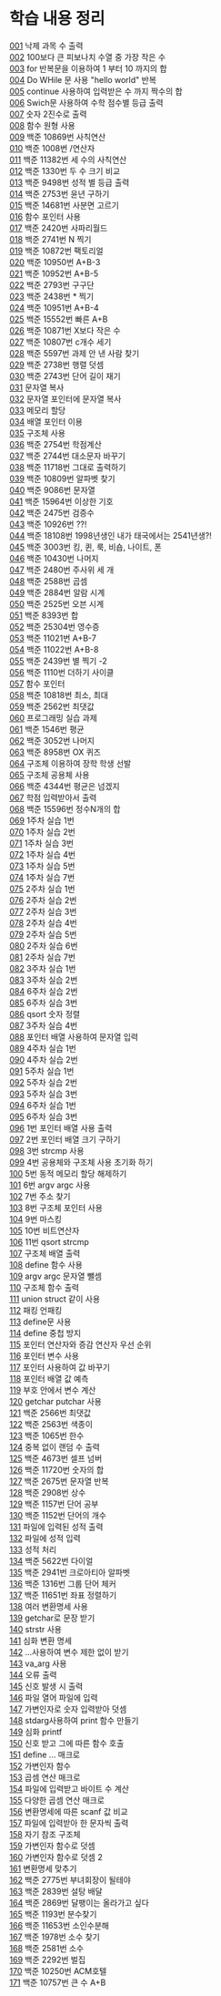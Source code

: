# 학습 내용 정리
[001](https://github.com/ljg7234/Worksheet/blob/master/.vscode/001.c) 낙제 과목 수 출력<br>
[002](https://github.com/ljg7234/Worksheet/blob/master/.vscode/002.c) 100보다 큰 피보나치 수열 중 가장 작은 수<br>
[003](https://github.com/ljg7234/Worksheet/blob/master/.vscode/003.c) for 반복문을 이용하여 1 부터 10 까지의 합 <br>
[004](https://github.com/ljg7234/Worksheet/blob/master/.vscode/004.c) Do WHile 문 사용 "hello world" 반복<br>
[005](https://github.com/ljg7234/Worksheet/blob/master/.vscode/005.c) continue 사용하여 입력받은 수 까지 짝수의 합 <br>
[006](https://github.com/ljg7234/Worksheet/blob/master/.vscode/006.c) Swich문 사용하여 수학 점수별 등급 출력<br>
[007](https://github.com/ljg7234/Worksheet/blob/master/.vscode/007.c) 숫자 2진수로 출력<br>
[008](https://github.com/ljg7234/Worksheet/blob/master/.vscode/008.c) 함수 원형 사용<br>
[009](https://github.com/ljg7234/Worksheet/blob/master/.vscode/009.c) 백준 10869번 사칙연산 <br>
[010](https://github.com/ljg7234/Worksheet/blob/master/.vscode/010.c) 백준 1008번 /연산자<br>
[011](https://github.com/ljg7234/Worksheet/blob/master/.vscode/011.c) 백준 11382번 세 수의 사칙연산 <br>
[012](https://github.com/ljg7234/Worksheet/blob/master/.vscode/012.c) 백준 1330번 두 수 크기 비교 <br>
[013](https://github.com/ljg7234/Worksheet/blob/master/.vscode/013.c) 백준 9498번 성적 별 등급 출력<br>
[014](https://github.com/ljg7234/Worksheet/blob/master/.vscode/014.c) 백준 2753번 윤년 구하기<br>
[015](https://github.com/ljg7234/Worksheet/blob/master/.vscode/015.c) 백준 14681번 사분면 고르기 <br>
[016](https://github.com/ljg7234/Worksheet/blob/master/.vscode/016.c) 함수 포인터 사용 <br>
[017](https://github.com/ljg7234/Worksheet/blob/master/.vscode/017.c) 백준 2420번 사파리월드<br>
[018](https://github.com/ljg7234/Worksheet/blob/master/.vscode/018.c) 백준 2741번 N 찍기<br>
[019](https://github.com/ljg7234/Worksheet/blob/master/.vscode/019.c) 백준 10872번 팩토리얼 <br>
[020](https://github.com/ljg7234/Worksheet/blob/master/.vscode/020.c) 백준 10950번 A+B-3<br>
[021](https://github.com/ljg7234/Worksheet/blob/master/.vscode/021.c) 백준 10952번 A+B-5<br>
[022](https://github.com/ljg7234/Worksheet/blob/master/.vscode/022.c) 백준 2793번 구구단<br>
[023](https://github.com/ljg7234/Worksheet/blob/master/.vscode/023.c) 백준 2438번 * 찍기<br>
[024](https://github.com/ljg7234/Worksheet/blob/master/.vscode/024.c) 백준 10951번 A+B-4<br>
[025](https://github.com/ljg7234/Worksheet/blob/master/.vscode/025.c) 백준 15552번 빠른 A+B<br>
[026](https://github.com/ljg7234/Worksheet/blob/master/.vscode/026.c) 백준 10871번 X보다 작은 수<br>
[027](https://github.com/ljg7234/Worksheet/blob/master/.vscode/027.c) 백준 10807번 c개수 세기<br>
[028](https://github.com/ljg7234/Worksheet/blob/master/.vscode/028.c) 백준 5597번 과제 안 낸 사람 찾기<br>
[029](https://github.com/ljg7234/Worksheet/blob/master/.vscode/029.c) 백준 2738번 행렬 덧셈<br>
[030](https://github.com/ljg7234/Worksheet/blob/master/.vscode/030.c) 백준 2743번 단어 길이 재기 <br>
[031](https://github.com/ljg7234/Worksheet/blob/master/.vscode/031.c) 문자열 복사<br>
[032](https://github.com/ljg7234/Worksheet/blob/master/.vscode/032.c) 문자열 포인터에 문자열 복사<br>
[033](https://github.com/ljg7234/Worksheet/blob/master/.vscode/033.c) 메모리 할당 <br>
[034](https://github.com/ljg7234/Worksheet/blob/master/.vscode/034.c) 배열 포인터 이용<br>
[035](https://github.com/ljg7234/Worksheet/blob/master/.vscode/035.c) 구조체 사용<br>
[036](https://github.com/ljg7234/Worksheet/blob/master/.vscode/036.c) 백준 2754번 학점계산<br>
[037](https://github.com/ljg7234/Worksheet/blob/master/.vscode/037.c) 백준 2744번 대소문자 바꾸기<br>
[038](https://github.com/ljg7234/Worksheet/blob/master/.vscode/038.c) 백준 11718번 그대로 출력하기 <br>
[039](https://github.com/ljg7234/Worksheet/blob/master/.vscode/039.c) 백준 10809번 알파벳 찾기<br>
[040](https://github.com/ljg7234/Worksheet/blob/master/.vscode/040.c) 백준 9086번 문자열<br>
[041](https://github.com/ljg7234/Worksheet/blob/master/.vscode/041.c) 백준 15964번 이상한 기호 <br>
[042](https://github.com/ljg7234/Worksheet/blob/master/.vscode/042.c) 백준 2475번 검증수<br>
[043](https://github.com/ljg7234/Worksheet/blob/master/.vscode/043.c) 백준 10926번 ??!<br>
[044](https://github.com/ljg7234/Worksheet/blob/master/.vscode/044.c) 백준 18108번 1998년생인 내가 태국에서는 2541년생?!<br>
[045](https://github.com/ljg7234/Worksheet/blob/master/.vscode/045.c) 백준 3003번 킹, 퀸, 룩, 비숍, 나이트, 폰<br>
[046](https://github.com/ljg7234/Worksheet/blob/master/.vscode/046.c) 백준 10430번 나머지 <br>
[047](https://github.com/ljg7234/Worksheet/blob/master/.vscode/047.c) 백준 2480번 주사위 세 개 <br>
[048](https://github.com/ljg7234/Worksheet/blob/master/.vscode/048.c) 백준 2588번 곱셈<br>
[049](https://github.com/ljg7234/Worksheet/blob/master/.vscode/049.c) 백준 2884번 알람 시계<br>
[050](https://github.com/ljg7234/Worksheet/blob/master/.vscode/050.c) 백준 2525번 오븐 시계<br>
[051](https://github.com/ljg7234/Worksheet/blob/master/.vscode/051.c) 백준 8393번 합<br>
[052](https://github.com/ljg7234/Worksheet/blob/master/.vscode/052.c) 백준 25304번 영수증 <br>
[053](https://github.com/ljg7234/Worksheet/blob/master/.vscode/053.c) 백준 11021번 A+B-7<br>
[054](https://github.com/ljg7234/Worksheet/blob/master/.vscode/054.c) 백준 11022번 A+B-8<br>
[055](https://github.com/ljg7234/Worksheet/blob/master/.vscode/055.c) 백준 2439번 별 찍기 -2<br>
[056](https://github.com/ljg7234/Worksheet/blob/master/.vscode/056.c) 백준 1110번 더하기 사이클<br>
[057](https://github.com/ljg7234/Worksheet/blob/master/.vscode/057.c) 함수 포인터 <br>
[058](https://github.com/ljg7234/Worksheet/blob/master/.vscode/058.c) 백준 10818번 최소, 최대<br>
[059](https://github.com/ljg7234/Worksheet/blob/master/.vscode/059.c) 백준 2562번 최댓값<br>
[060](https://github.com/ljg7234/Worksheet/blob/master/.vscode/060.c) 프로그래밍 실습 과제<br>
[061](https://github.com/ljg7234/Worksheet/blob/master/.vscode/061.c) 백준 1546번 평균<br>
[062](https://github.com/ljg7234/Worksheet/blob/master/.vscode/062.c) 백준 3052번 나머지<br>
[063](https://github.com/ljg7234/Worksheet/blob/master/.vscode/063.c) 백준 8958번 OX 퀴즈 <br>
[064](https://github.com/ljg7234/Worksheet/blob/master/.vscode/064.c) 구조체 이용하여 장학 학생 선발<br>
[065](https://github.com/ljg7234/Worksheet/blob/master/.vscode/065.c) 구조체 공용체 사용<br>
[066](https://github.com/ljg7234/Worksheet/blob/master/.vscode/066.c) 백준 4344번 평균은 넘겠지<br>
[067](https://github.com/ljg7234/Worksheet/blob/master/.vscode/067.c) 학점 입력받아서 출력<br>
[068](https://github.com/ljg7234/Worksheet/blob/master/.vscode/068.c) 백준 15596번 정수N개의 합<br>
[069](https://github.com/ljg7234/Worksheet/blob/master/.vscode/069.c) 1주차 실습 1번 <br>
[070](https://github.com/ljg7234/Worksheet/blob/master/.vscode/070.c) 1주차 실습 2번 <br>
[071](https://github.com/ljg7234/Worksheet/blob/master/.vscode/071.c) 1주차 실습 3번<br>
[072](https://github.com/ljg7234/Worksheet/blob/master/.vscode/072.c) 1주차 실습 4번<br>
[073](https://github.com/ljg7234/Worksheet/blob/master/.vscode/073.c) 1주차 실습 5번<br>
[074](https://github.com/ljg7234/Worksheet/blob/master/.vscode/074.c) 1주차 실습 7번<br>
[075](https://github.com/ljg7234/Worksheet/blob/master/.vscode/075.c) 2주차 실습 1번 <br>
[076](https://github.com/ljg7234/Worksheet/blob/master/.vscode/076.c) 2주차 실습 2번 <br>
[077](https://github.com/ljg7234/Worksheet/blob/master/.vscode/077.c) 2주차 실습 3번 <br>
[078](https://github.com/ljg7234/Worksheet/blob/master/.vscode/078.c) 2주차 실습 4번 <br>
[079](https://github.com/ljg7234/Worksheet/blob/master/.vscode/079.c) 2주차 실습 5번<br>
[080](https://github.com/ljg7234/Worksheet/blob/master/.vscode/080.c) 2주차 실습 6번<br>
[081](https://github.com/ljg7234/Worksheet/blob/master/.vscode/081.c) 2주차 실습 7번 <br>
[082](https://github.com/ljg7234/Worksheet/blob/master/.vscode/082.c) 3주차 실습 1번 <br>
[083](https://github.com/ljg7234/Worksheet/blob/master/.vscode/083.c) 3주차 실습 2번 <br>
[084](https://github.com/ljg7234/Worksheet/blob/master/.vscode/084.c) 6주차 실습 2번 <br>
[085](https://github.com/ljg7234/Worksheet/blob/master/.vscode/085.c) 6주차 실습 3번 <br>
[086](https://github.com/ljg7234/Worksheet/blob/master/.vscode/086.c) qsort 숫자 정렬 <br>
[087](https://github.com/ljg7234/Worksheet/blob/master/.vscode/087.c) 3주차 실습 4번<br>
[088](https://github.com/ljg7234/Worksheet/blob/master/.vscode/088.c) 포인터 배열 사용하여 문자열 입력 <br>
[089](https://github.com/ljg7234/Worksheet/blob/master/.vscode/089.c) 4주차 실습 1번 <br>
[090](https://github.com/ljg7234/Worksheet/blob/master/.vscode/090.c) 4주차 실습 2번 <br>
[091](https://github.com/ljg7234/Worksheet/blob/master/.vscode/091.c) 5주차 실습 1번<br>
[092](https://github.com/ljg7234/Worksheet/blob/master/.vscode/092.c) 5주차 실습 2번<br>
[093](https://github.com/ljg7234/Worksheet/blob/master/.vscode/093.c) 5주차 실습 3번 <br>
[094](https://github.com/ljg7234/Worksheet/blob/master/.vscode/094.c) 6주차 실습 1번 <br>
[095](https://github.com/ljg7234/Worksheet/blob/master/.vscode/095.c) 6주차 실습 3번 <br>
[096](https://github.com/ljg7234/Worksheet/blob/master/.vscode/096.c) 1번 포인터 배열 사용 출력 <br>
[097](https://github.com/ljg7234/Worksheet/blob/master/.vscode/097.c) 2번 포인터 배열 크기 구하기<br>
[098](https://github.com/ljg7234/Worksheet/blob/master/.vscode/098.c) 3번 strcmp 사용<br>
[099](https://github.com/ljg7234/Worksheet/blob/master/.vscode/099.c) 4번 공용체와 구조체 사용 초기화 하기<br>
[100](https://github.com/ljg7234/Worksheet/blob/master/.vscode/100.c) 5번 동적 메모리 할당 해제하기 <br>
[101](https://github.com/ljg7234/Worksheet/blob/master/.vscode/101.c) 6번 argv argc 사용<br>
[102](https://github.com/ljg7234/Worksheet/blob/master/.vscode/102.c) 7번 주소 찾기<br>
[103](https://github.com/ljg7234/Worksheet/blob/master/.vscode/103.c) 8번 구조체 포인터 사용 <br>
[104](https://github.com/ljg7234/Worksheet/blob/master/.vscode/104.c) 9번 마스킹 <br>
[105](https://github.com/ljg7234/Worksheet/blob/master/.vscode/105.c) 10번 비트연산자 <br>
[106](https://github.com/ljg7234/Worksheet/blob/master/.vscode/106.c) 11번 qsort strcmp <br>
[107](https://github.com/ljg7234/Worksheet/blob/master/.vscode/107.c) 구조체 배열 출력 <br>
[108](https://github.com/ljg7234/Worksheet/blob/master/.vscode/108.c) define 함수 사용 <br>
[109](https://github.com/ljg7234/Worksheet/blob/master/.vscode/109.c) argv argc 문자열 뺄셈<br>
[110](https://github.com/ljg7234/Worksheet/blob/master/.vscode/110.c) 구조체 함수 출력 <br>
[111](https://github.com/ljg7234/Worksheet/blob/master/.vscode/111.c) union struct 같이 사용<br>
[112](https://github.com/ljg7234/Worksheet/blob/master/.vscode/112.c) 패킹 언패킹<br>
[113](https://github.com/ljg7234/Worksheet/blob/master/.vscode/113.c) define문 사용<br>
[114](https://github.com/ljg7234/Worksheet/blob/master/.vscode/114.c) define 중첩 방지<br>
[115](https://github.com/ljg7234/Worksheet/blob/master/.vscode/115.c) 포인터 연산자와 증감 연산자 우선 순위<br>
[116](https://github.com/ljg7234/Worksheet/blob/master/.vscode/116.c) 포인터 변수 사용<br>
[117](https://github.com/ljg7234/Worksheet/blob/master/.vscode/117.c) 포인터 사용하여 값 바꾸기<br>
[118](https://github.com/ljg7234/Worksheet/blob/master/.vscode/118.c) 포인터 배열 값 예측 <br>
[119](https://github.com/ljg7234/Worksheet/blob/master/.vscode/119.c) 부호 안에서 변수 계산<br>
[120](https://github.com/ljg7234/Worksheet/blob/master/.vscode/120.c) getchar putchar 사용<br>
[121](https://github.com/ljg7234/Worksheet/blob/master/.vscode/121.c) 백준 2566번 최댓값<br>
[122](https://github.com/ljg7234/Worksheet/blob/master/.vscode/122.c) 백준 2563번 색종이<br>
[123](https://github.com/ljg7234/Worksheet/blob/master/.vscode/123.c) 백준 1065번 한수 <br>
[124](https://github.com/ljg7234/Worksheet/blob/master/.vscode/124.c) 중복 없이 랜덤 수 출력<br>
[125](https://github.com/ljg7234/Worksheet/blob/master/.vscode/125.c) 백준 4673번 셀프 넘버<br>
[126](https://github.com/ljg7234/Worksheet/blob/master/.vscode/126.c) 백준 11720번 숫자의 합<br>
[127](https://github.com/ljg7234/Worksheet/blob/master/.vscode/127.c) 백준 2675번 문자열 반복 <br>
[128](https://github.com/ljg7234/Worksheet/blob/master/.vscode/128.c) 백준 2908번 상수 <br>
[129](https://github.com/ljg7234/Worksheet/blob/master/.vscode/129.c) 백준 1157번 단어 공부<br>
[130](https://github.com/ljg7234/Worksheet/blob/master/.vscode/130.c) 백준 1152번 단어의 개수 <br>
[131](https://github.com/ljg7234/Worksheet/blob/master/.vscode/131.c) 파일에 입력된 성적 출력 <br>
[132](https://github.com/ljg7234/Worksheet/blob/master/.vscode/132.c) 파일에 성적 입력 <br>
[133](https://github.com/ljg7234/Worksheet/blob/master/.vscode/133.c) 성적 처리 <br>
[134](https://github.com/ljg7234/Worksheet/blob/master/.vscode/134.c) 백준 5622번 다이얼 <br>
[135](https://github.com/ljg7234/Worksheet/blob/master/.vscode/135.c) 백준 2941번 크로아티아 알파벳<br>
[136](https://github.com/ljg7234/Worksheet/blob/master/.vscode/136.c) 백준 1316번 그룹 단어 체커 <br>
[137](https://github.com/ljg7234/Worksheet/blob/master/.vscode/137.c) 백준 11651번 좌표 정렬하기<br>
[138](https://github.com/ljg7234/Worksheet/blob/master/.vscode/138.c) 여러 변환명세 사용 <br>
[139](https://github.com/ljg7234/Worksheet/blob/master/.vscode/139.c) getchar로 문장 받기<br>
[140](https://github.com/ljg7234/Worksheet/blob/master/.vscode/140.c) strstr 사용 <br>
[141](https://github.com/ljg7234/Worksheet/blob/master/.vscode/141.c) 심화 변환 명세<br>
[142](https://github.com/ljg7234/Worksheet/blob/master/.vscode/142.c) ...사용하여 변수 제한 없이 받기<br>
[143](https://github.com/ljg7234/Worksheet/blob/master/.vscode/143.c) va_arg 사용 <br>
[144](https://github.com/ljg7234/Worksheet/blob/master/.vscode/144.c) 오류 출력 <br>
[145](https://github.com/ljg7234/Worksheet/blob/master/.vscode/145.c) 신호 발생 시 출력 <br>
[146](https://github.com/ljg7234/Worksheet/blob/master/.vscode/146.c) 파일 열어 파일에 입력 <br>
[147](https://github.com/ljg7234/Worksheet/blob/master/.vscode/147.c) 가변인자로 숫자 입력받아 덧셈<br>
[148](https://github.com/ljg7234/Worksheet/blob/master/.vscode/148.c) stdarg사용하여 print 함수 만들기 <br>
[149](https://github.com/ljg7234/Worksheet/blob/master/.vscode/149.c) 심화 printf<br>
[150](https://github.com/ljg7234/Worksheet/blob/master/.vscode/150.c) 신호 받고 그에 따른 함수 호출<br>
[151](https://github.com/ljg7234/Worksheet/blob/master/.vscode/151.c) define ... 매크로 <br>
[152](https://github.com/ljg7234/Worksheet/blob/master/.vscode/152.c) 가변인자 함수<br>
[153](https://github.com/ljg7234/Worksheet/blob/master/.vscode/153.c) 곱셈 연산 매크로<br>
[154](https://github.com/ljg7234/Worksheet/blob/master/.vscode/154.c) 파일에 입력받고 바이트 수 계산<br>
[155](https://github.com/ljg7234/Worksheet/blob/master/.vscode/155.c) 다양한 곱셈 연산 매크로<br>
[156](https://github.com/ljg7234/Worksheet/blob/master/.vscode/156.c) 변환명세에 따른 scanf 값 비교 <br>
[157](https://github.com/ljg7234/Worksheet/blob/master/.vscode/157.c) 파일에 입력받아 한 문자씩 출력 <br>
[158](https://github.com/ljg7234/Worksheet/blob/master/.vscode/158.c) 자기 참조 구조체 <br>
[159](https://github.com/ljg7234/Worksheet/blob/master/.vscode/159.c) 가변인자 함수로 덧셈 <br>
[160](https://github.com/ljg7234/Worksheet/blob/master/.vscode/160.c) 가변인자 함수로 덧셈 2<br>
[161](https://github.com/ljg7234/Worksheet/blob/master/.vscode/161.c) 변환명세 맞추기<br>
[162](https://github.com/ljg7234/Worksheet/blob/master/.vscode/162.c) 백준 2775번 부녀회장이 될테야<br>
[163](https://github.com/ljg7234/Worksheet/blob/master/.vscode/163.c) 백준 2839번 설탕 배달<br>
[164](https://github.com/ljg7234/Worksheet/blob/master/.vscode/164.c) 백준 2869번 달팽이는 올라가고 싶다<br>
[165](https://github.com/ljg7234/Worksheet/blob/master/.vscode/165.c) 백준 1193번 분수찾기<br>
[166](https://github.com/ljg7234/Worksheet/blob/master/.vscode/166.c) 백준 11653번 소인수분해<br>
[167](https://github.com/ljg7234/Worksheet/blob/master/.vscode/167.c) 백준 1978번 소수 찾기<br> 
[168](https://github.com/ljg7234/Worksheet/blob/master/.vscode/168.c) 백준 2581번 소수<br> 
[169](https://github.com/ljg7234/Worksheet/blob/master/.vscode/169.c) 백준 2292번 벌집<br> 
[170](https://github.com/ljg7234/Worksheet/blob/master/.vscode/170.c) 백준 10250번 ACM호텔<br> 
[171](https://github.com/ljg7234/Worksheet/blob/master/.vscode/171.c) 백준 10757번 큰 수 A+B<br> 

